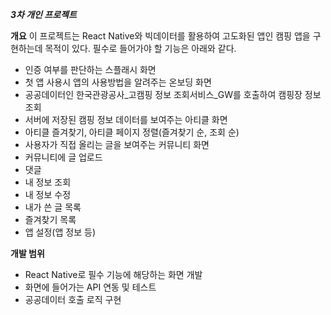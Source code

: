 **_3차 개인 프로젝트_**

**개요**
이 프로젝트는 React Native와 빅데이터를 활용하여 고도화된 앱인 캠핑 앱을 구현하는데 목적이 있다. 필수로 들어가야 할 기능은 아래와 같다.

- 인증 여부를 판단하는 스플래시 화면
- 첫 앱 사용시 앱의 사용방법을 알려주는 온보딩 화면
- 공공데이터인 한국관광공사\_고캠핑 정보 조회서비스\_GW를 호출하여 캠핑장 정보 조회
- 서버에 저장된 캠핑 정보 데이터를 보여주는 아티클 화면
- 아티클 즐겨찾기, 아티클 페이지 정렬(즐겨찾기 순, 조회 순)
- 사용자가 직접 올리는 글을 보여주는 커뮤니티 화면
- 커뮤니티에 글 업로드
- 댓글
- 내 정보 조회
- 내 정보 수정
- 내가 쓴 글 목록
- 즐겨찾기 목록
- 앱 설정(앱 정보 등)

**개발 범위**

- React Native로 필수 기능에 해당하는 화면 개발
- 화면에 들어가는 API 연동 및 테스트
- 공공데이터 호출 로직 구현
